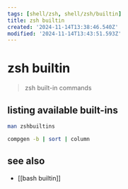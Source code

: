```yaml
---
tags: [shell/zsh, shell/zsh/builtin]
title: zsh builtin
created: '2024-11-14T13:38:46.540Z'
modified: '2024-11-14T13:43:51.593Z'
---
```


# zsh builtin

> zsh built-in commands

## listing available built-ins

```zsh
man zshbuiltins

compgen -b | sort | column 
```

## 

## see also

- [[bash builtin]]
